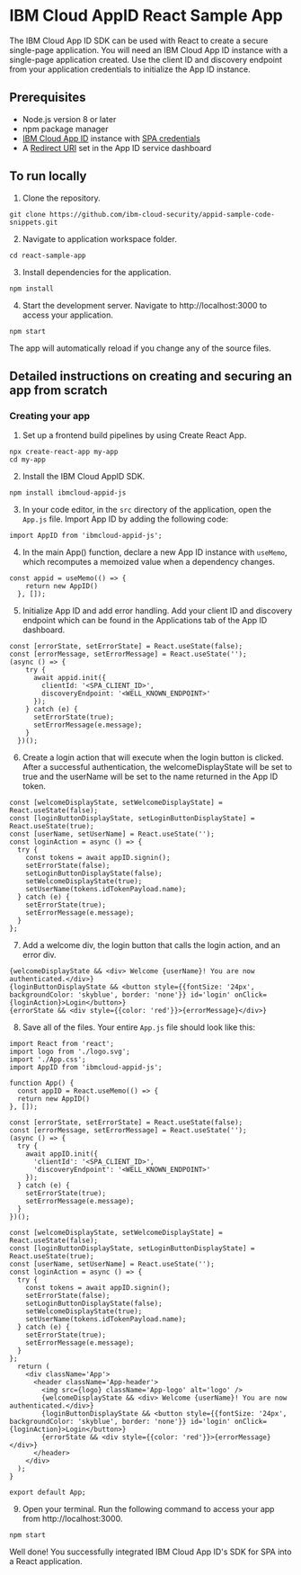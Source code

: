# IBM Cloud AppID React Sample App

The IBM Cloud App ID SDK can be used with React to create a secure single-page application. You will need an IBM Cloud App ID instance with a single-page application created. Use the client ID and discovery endpoint from your application credentials to initialize the App ID instance.

## Prerequisites
* Node.js version 8 or later
* npm package manager
* [IBM Cloud App ID](https://cloud.ibm.com/catalog/services/app-id) instance with [SPA credentials](https://cloud.ibm.com/docs/services/appid?topic=appid-single-page#create-spa-credentials)
* A [Redirect URI](https://cloud.ibm.com/docs/services/appid?topic=appid-managing-idp#add-redirect-uri) set in the App ID service dashboard

## To run locally

1. Clone the repository.
```
git clone https://github.com/ibm-cloud-security/appid-sample-code-snippets.git
```
2. Navigate to application workspace folder.
```
cd react-sample-app
```
3. Install dependencies for the application.
```
npm install
```

4. Start the development server. Navigate to http://localhost:3000 to access your application.
```
npm start
```

The app will automatically reload if you change any of the source files.

## Detailed instructions on creating and securing an app from scratch

### Creating your app

1. Set up a frontend build pipelines by using Create React App.
```JSX
npx create-react-app my-app
cd my-app
```
2. Install the IBM Cloud AppID SDK.
```JSX
npm install ibmcloud-appid-js
```
3. In your code editor, in the `src` directory of the application, open the `App.js` file. Import App ID by adding the following code:
```JSX
import AppID from 'ibmcloud-appid-js';
```
4. In the main App() function, declare a new App ID instance with `useMemo`, which recomputes a memoized value when a dependency changes.
```JSX
const appid = useMemo(() => {
    return new AppID()
  }, []);
```
5. Initialize App ID and add error handling. Add your client ID and discovery endpoint which can be found in the Applications tab of the App ID dashboard.
```JSX
const [errorState, setErrorState] = React.useState(false);
const [errorMessage, setErrorMessage] = React.useState('');
(async () => {
    try {
      await appid.init({
        clientId: '<SPA_CLIENT_ID>',
        discoveryEndpoint: '<WELL_KNOWN_ENDPOINT>'
      });
    } catch (e) {
      setErrorState(true);
      setErrorMessage(e.message);
    }
  })();
```
6. Create a login action that will execute when the login button is clicked. After a successful authentication, the welcomeDisplayState will be set to true and the userName will be set to the name returned in the App ID token.
```JSX
const [welcomeDisplayState, setWelcomeDisplayState] = React.useState(false);
const [loginButtonDisplayState, setLoginButtonDisplayState] = React.useState(true);
const [userName, setUserName] = React.useState('');
const loginAction = async () => {
  try {
    const tokens = await appID.signin();
    setErrorState(false);
    setLoginButtonDisplayState(false);
    setWelcomeDisplayState(true);
    setUserName(tokens.idTokenPayload.name);
  } catch (e) {
    setErrorState(true);
    setErrorMessage(e.message);
  }
};
```
7. Add a welcome div, the login button that calls the login action, and an error div.
```JSX
{welcomeDisplayState && <div> Welcome {userName}! You are now authenticated.</div>}
{loginButtonDisplayState && <button style={{fontSize: '24px', backgroundColor: 'skyblue', border: 'none'}} id='login' onClick={loginAction}>Login</button>}
{errorState && <div style={{color: 'red'}}>{errorMessage}</div>}
```
8. Save all of the files. Your entire `App.js` file should look like this:
```JSX
import React from 'react';
import logo from './logo.svg';
import './App.css';
import AppID from 'ibmcloud-appid-js';

function App() {
  const appID = React.useMemo(() => {
  return new AppID()
}, []);

const [errorState, setErrorState] = React.useState(false);
const [errorMessage, setErrorMessage] = React.useState('');
(async () => {
  try {
    await appID.init({
      'clientId': '<SPA_CLIENT_ID>',
      'discoveryEndpoint': '<WELL_KNOWN_ENDPOINT>'
    });
  } catch (e) {
    setErrorState(true);
    setErrorMessage(e.message);
  }
})();

const [welcomeDisplayState, setWelcomeDisplayState] = React.useState(false);
const [loginButtonDisplayState, setLoginButtonDisplayState] = React.useState(true);
const [userName, setUserName] = React.useState('');
const loginAction = async () => {
  try {
    const tokens = await appID.signin();
    setErrorState(false);
    setLoginButtonDisplayState(false);
    setWelcomeDisplayState(true);
    setUserName(tokens.idTokenPayload.name);
  } catch (e) {
    setErrorState(true);
    setErrorMessage(e.message);
  }
};
  return (
    <div className='App'>
      <header className='App-header'>
        <img src={logo} className='App-logo' alt='logo' />
        {welcomeDisplayState && <div> Welcome {userName}! You are now authenticated.</div>}
        {loginButtonDisplayState && <button style={{fontSize: '24px', backgroundColor: 'skyblue', border: 'none'}} id='login' onClick={loginAction}>Login</button>}
        {errorState && <div style={{color: 'red'}}>{errorMessage}</div>}
      </header>
    </div>
  );
}

export default App;
```
9. Open your terminal. Run the following command to access your app from http://localhost:3000.
```JSX
npm start
```

Well done! You successfully integrated IBM Cloud App ID's SDK for SPA into a React application.
